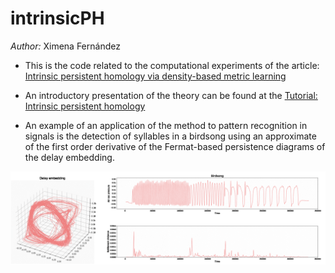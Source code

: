 # intrinsicPH

_Author:_ Ximena Fernández

* This is the code related to the computational experiments of the article:
<a href="https://arxiv.org/abs/2012.07621" target="_blank"> Intrinsic persistent homology via density-based metric learning </a>

* An introductory presentation of the theory can be found at the <a href="https://www.youtube.com/watch?v=1lP9ndiM60o" target="_blank"> Tutorial: Intrinsic persistent homology</a>

* An example of an application of the method to pattern recognition in signals is the detection of syllables in a birdsong using an approximate of the first order derivative of the Fermat-based persistence diagrams of the delay embedding.

![](data/birdsong.gif)

